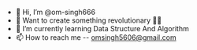 - 👋 Hi, I’m @om-singh666
- 👀 Want to create something revolutionary 👨‍💻
- 🌱 I’m currently learning Data Structure And Algorithm
- 📫 How to reach me -- omsingh5606@gmail.com

<!---
om-singh666/om-singh666 is a ✨ special ✨ repository because its `README.md` (this file) appears on your GitHub profile.
You can click the Preview link to take a look at your changes.
--->
